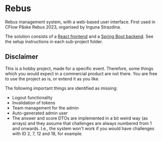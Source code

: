 # Rebus

Rebus management system, with a web-based user interface. First used in CFlow Påske Rebus 2023, organised by Inguna
Strazdina.

The solution consists of a [React frontend](frontend) and a [Spring Boot backend](backend). See the setup instructions
in each sub-project folder.

## Disclaimer

This is a hobby project, made for a specific event. Therefore, some things which you would expect in a commercial
product are not there. You are free to use the project as is, or extend it as you like.

The following important things are identified as missing:

- Logout functionality
- Invalidation of tokens
- Team management for the admin
- Auto-generated admin user
- The answer and score DTOs are implemented in a bit weird way (as arrays) and they assume that challenges are always
  numbered from 1 and onwards. I.e., the system won't work if you would have challenges with ID 2, 7, 12 and 18, for
  example.
